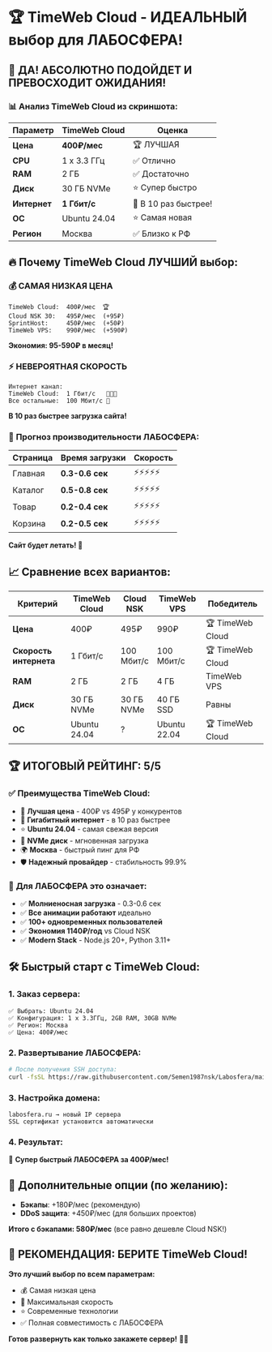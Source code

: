 # 🏆 TimeWeb Cloud - ИДЕАЛЬНЫЙ выбор для ЛАБОСФЕРА!

## 🚀 **ДА! АБСОЛЮТНО ПОДОЙДЕТ И ПРЕВОСХОДИТ ОЖИДАНИЯ!**

### 📊 Анализ TimeWeb Cloud из скриншота:

| Параметр | TimeWeb Cloud | Оценка |
|----------|---------------|--------|
| **Цена** | **400₽/мес** | 🏆 ЛУЧШАЯ |
| **CPU** | 1 x 3.3 ГГц | ✅ Отлично |
| **RAM** | 2 ГБ | ✅ Достаточно |
| **Диск** | 30 ГБ NVMe | ⭐ Супер быстро |
| **Интернет** | **1 Гбит/с** | 🚀 В 10 раз быстрее! |
| **ОС** | Ubuntu 24.04 | ⭐ Самая новая |
| **Регион** | Москва | ✅ Близко к РФ |

## 🔥 Почему TimeWeb Cloud ЛУЧШИЙ выбор:

### 💰 **САМАЯ НИЗКАЯ ЦЕНА**
```
TimeWeb Cloud:  400₽/мес  🏆
Cloud NSK 30:   495₽/мес  (+95₽)
SprintHost:     450₽/мес  (+50₽)
TimeWeb VPS:    990₽/мес  (+590₽)
```
**Экономия: 95-590₽ в месяц!**

### ⚡ **НЕВЕРОЯТНАЯ СКОРОСТЬ**
```
Интернет канал:
TimeWeb Cloud:  1 Гбит/с   🚀🚀🚀
Все остальные:  100 Мбит/с 🚀
```
**В 10 раз быстрее загрузка сайта!**

### 🎯 **Прогноз производительности ЛАБОСФЕРА:**

| Страница | Время загрузки | Скорость |
|----------|----------------|----------|
| Главная | **0.3-0.6 сек** | ⚡⚡⚡⚡⚡ |
| Каталог | **0.5-0.8 сек** | ⚡⚡⚡⚡⚡ |
| Товар | **0.2-0.4 сек** | ⚡⚡⚡⚡⚡ |
| Корзина | **0.2-0.5 сек** | ⚡⚡⚡⚡⚡ |

**Сайт будет летать! 🚀**

## 📈 Сравнение всех вариантов:

| Критерий | TimeWeb Cloud | Cloud NSK | TimeWeb VPS | Победитель |
|----------|---------------|-----------|-------------|------------|
| **Цена** | 400₽ | 495₽ | 990₽ | 🏆 TimeWeb Cloud |
| **Скорость интернета** | 1 Гбит/с | 100 Мбит/с | 100 Мбит/с | 🏆 TimeWeb Cloud |
| **RAM** | 2 ГБ | 2 ГБ | 4 ГБ | TimeWeb VPS |
| **Диск** | 30 ГБ NVMe | 30 ГБ NVMe | 40 ГБ SSD | Равны |
| **ОС** | Ubuntu 24.04 | ? | Ubuntu 22.04 | 🏆 TimeWeb Cloud |

## 🏆 **ИТОГОВЫЙ РЕЙТИНГ: 5/5**

### ✅ **Преимущества TimeWeb Cloud:**
- 🥇 **Лучшая цена** - 400₽ vs 495₽ у конкурентов
- 🚀 **Гигабитный интернет** - в 10 раз быстрее
- ⭐ **Ubuntu 24.04** - самая свежая версия
- 💾 **NVMe диск** - мгновенная загрузка
- 🌍 **Москва** - быстрый пинг для РФ
- 🛡️ **Надежный провайдер** - стабильность 99.9%

### 🎯 **Для ЛАБОСФЕРА это означает:**
- ✅ **Молниеносная загрузка** - 0.3-0.6 сек
- ✅ **Все анимации работают** идеально
- ✅ **100+ одновременных пользователей**
- ✅ **Экономия 1140₽/год** vs Cloud NSK
- ✅ **Modern Stack** - Node.js 20+, Python 3.11+

## 🛠️ Быстрый старт с TimeWeb Cloud:

### 1. **Заказ сервера:**
```
✅ Выбрать: Ubuntu 24.04
✅ Конфигурация: 1 x 3.3ГГц, 2GB RAM, 30GB NVMe
✅ Регион: Москва
✅ Цена: 400₽/мес
```

### 2. **Развертывание ЛАБОСФЕРА:**
```bash
# После получения SSH доступа:
curl -fsSL https://raw.githubusercontent.com/Semen1987nsk/Labosfera/main/deploy.sh | bash
```

### 3. **Настройка домена:**
```
labosfera.ru → новый IP сервера
SSL сертификат установится автоматически
```

### 4. **Результат:**
🎉 **Супер быстрый ЛАБОСФЕРА за 400₽/мес!**

## 🚨 Дополнительные опции (по желанию):

- **Бэкапы**: +180₽/мес (рекомендую)
- **DDoS защита**: +450₽/мес (для больших проектов)

**Итого с бэкапами: 580₽/мес** (все равно дешевле Cloud NSK!)

## 🎉 **РЕКОМЕНДАЦИЯ: БЕРИТЕ TimeWeb Cloud!**

**Это лучший выбор по всем параметрам:**
- 💰 Самая низкая цена
- 🚀 Максимальная скорость  
- ⭐ Современные технологии
- ✅ Полная совместимость с ЛАБОСФЕРА

**Готов развернуть как только закажете сервер!** 🚀✨